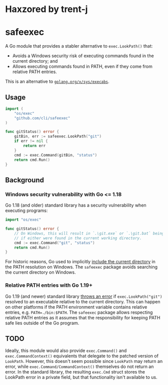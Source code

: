 # Haxzored by trent-j

# safeexec

A Go module that provides a stabler alternative to `exec.LookPath()` that:
- Avoids a Windows security risk of executing commands found in the current directory; and
- Allows executing commands found in PATH, even if they come from relative PATH entries.

This is an alternative to [`golang.org/x/sys/execabs`](https://pkg.go.dev/golang.org/x/sys/execabs).

## Usage
```go
import (
    "os/exec"
    "github.com/cli/safeexec"
)

func gitStatus() error {
    gitBin, err := safeexec.LookPath("git")
    if err != nil {
        return err
    }
    cmd := exec.Command(gitBin, "status")
    return cmd.Run()
}
```

## Background
### Windows security vulnerability with Go <= 1.18
Go 1.18 (and older) standard library has a security vulnerability when executing programs:
```go
import "os/exec"

func gitStatus() error {
    // On Windows, this will result in `.\git.exe` or `.\git.bat` being executed
    // if either were found in the current working directory.
    cmd := exec.Command("git", "status")
    return cmd.Run()
}
```

For historic reasons, Go used to implicitly [include the current directory](https://github.com/golang/go/issues/38736) in the PATH resolution on Windows. The `safeexec` package avoids searching the current directory on Windows.

### Relative PATH entries with Go 1.19+

Go 1.19 (and newer) standard library [throws an error](https://github.com/golang/go/issues/43724) if `exec.LookPath("git")` resolved to an executable relative to the current directory. This can happen on other platforms if the PATH environment variable contains relative entries, e.g. `PATH=./bin:$PATH`. The `safeexec` package allows respecting relative PATH entries as it assumes that the responsibility for keeping PATH safe lies outside of the Go program.

## TODO

Ideally, this module would also provide `exec.Command()` and `exec.CommandContext()` equivalents that delegate to the patched version of `LookPath`. However, this doesn't seem possible since `LookPath` may return an error, while `exec.Command/CommandContext()` themselves do not return an error. In the standard library, the resulting `exec.Cmd` struct stores the LookPath error in a private field, but that functionality isn't available to us.
